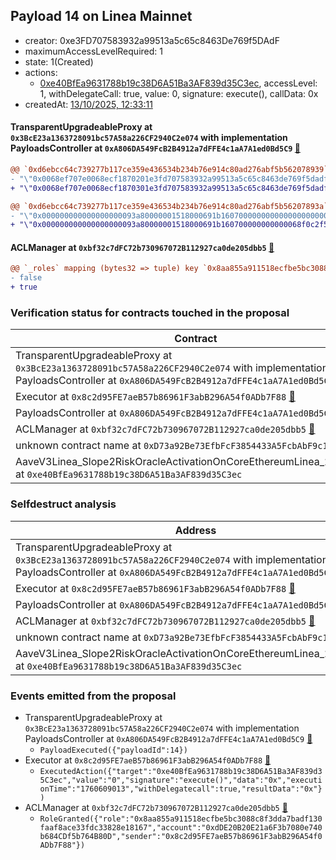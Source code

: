## Payload 14 on Linea Mainnet

- creator: 0xe3FD707583932a99513a5c65c8463De769f5DAdF
- maximumAccessLevelRequired: 1
- state: 1(Created)
- actions:
  - [0xe40BfEa9631788b19c38D6A51Ba3AF839d35C3ec](https://lineascan.build/address/0xe40BfEa9631788b19c38D6A51Ba3AF839d35C3ec), accessLevel: 1, withDelegateCall: true, value: 0, signature: execute(), callData: 0x
- createdAt: [13/10/2025, 12:33:11](https://lineascan.build/tx/0x9ba06d0b942d0931fb1f74e484836463838aa5a0aa083dfd0176ea38a62ff4d6)

#### TransparentUpgradeableProxy at `0x3BcE23a1363728091bc57A58a226CF2940C2e074` with implementation PayloadsController at `0xA806DA549FcB2B4912a7dFFE4c1aA7A1ed0Bd5C9` [:ghost:](https://github.com/bgd-labs/aave-address-book  "GovernanceV3Linea.PAYLOADS_CONTROLLER")

```diff
@@ `0xd6ebcc64c739277b117ce359e436534b234b76e914c80ad276abf5b562078939` raw  @@
- "\"0x0068ef707e0068ecf1870201e3fd707583932a99513a5c65c8463de769f5dadf\""
+ "\"0x0068ef707e0068ecf1870301e3fd707583932a99513a5c65c8463de769f5dadf\""

@@ `0xd6ebcc64c739277b117ce359e436534b234b76e914c80ad276abf5b56207893a` raw  @@
- "\"0x000000000000000000093a80000001518000691b160700000000000000000000\""
+ "\"0x000000000000000000093a80000001518000691b160700000000000068f0c2f5\""

```
#### ACLManager at `0xbf32c7dFC72b730967072B112927ca0de205dbb5` [:ghost:](https://github.com/bgd-labs/aave-address-book  "AaveV3Linea.ACL_MANAGER")

```diff
@@ `_roles` mapping (bytes32 => tuple) key `0x8aa855a911518ecfbe5bc3088c8f3dda7badf130faaf8ace33fdc33828e18167`.members.0xdde20b20e21a6f3b7080e740b684cdf5b764b80d @@
- false
+ true

```
### Verification status for contracts touched in the proposal

| Contract | Status |
|---------|------------|
| TransparentUpgradeableProxy at `0x3BcE23a1363728091bc57A58a226CF2940C2e074` with implementation PayloadsController at `0xA806DA549FcB2B4912a7dFFE4c1aA7A1ed0Bd5C9` [:ghost:](https://github.com/bgd-labs/aave-address-book  "GovernanceV3Linea.PAYLOADS_CONTROLLER") | Contract |
| Executor at `0x8c2d95FE7aeB57b86961F3abB296A54f0ADb7F88` [:ghost:](https://github.com/bgd-labs/aave-address-book  "AaveV3Linea.ACL_ADMIN") | Contract |
| PayloadsController at `0xA806DA549FcB2B4912a7dFFE4c1aA7A1ed0Bd5C9` | Contract |
| ACLManager at `0xbf32c7dFC72b730967072B112927ca0de205dbb5` [:ghost:](https://github.com/bgd-labs/aave-address-book  "AaveV3Linea.ACL_MANAGER") | Contract |
| unknown contract name at `0xD73a92Be73EfbFcF3854433A5FcbAbF9c1316073` | EOA |
| AaveV3Linea_Slope2RiskOracleActivationOnCoreEthereumLinea_20251009 at `0xe40BfEa9631788b19c38D6A51Ba3AF839d35C3ec` | Contract |

### Selfdestruct analysis

| Address | Result |
|---------|------------|
| TransparentUpgradeableProxy at `0x3BcE23a1363728091bc57A58a226CF2940C2e074` with implementation PayloadsController at `0xA806DA549FcB2B4912a7dFFE4c1aA7A1ed0Bd5C9` [:ghost:](https://github.com/bgd-labs/aave-address-book  "GovernanceV3Linea.PAYLOADS_CONTROLLER") | DelegateCall |
| Executor at `0x8c2d95FE7aeB57b86961F3abB296A54f0ADb7F88` [:ghost:](https://github.com/bgd-labs/aave-address-book  "AaveV3Linea.ACL_ADMIN") | DelegateCall |
| PayloadsController at `0xA806DA549FcB2B4912a7dFFE4c1aA7A1ed0Bd5C9` | Safe |
| ACLManager at `0xbf32c7dFC72b730967072B112927ca0de205dbb5` [:ghost:](https://github.com/bgd-labs/aave-address-book  "AaveV3Linea.ACL_MANAGER") | Safe |
| unknown contract name at `0xD73a92Be73EfbFcF3854433A5FcbAbF9c1316073` | EOA |
| AaveV3Linea_Slope2RiskOracleActivationOnCoreEthereumLinea_20251009 at `0xe40BfEa9631788b19c38D6A51Ba3AF839d35C3ec` | Safe |

### Events emitted from the proposal

- TransparentUpgradeableProxy at `0x3BcE23a1363728091bc57A58a226CF2940C2e074` with implementation PayloadsController at `0xA806DA549FcB2B4912a7dFFE4c1aA7A1ed0Bd5C9` [:ghost:](https://github.com/bgd-labs/aave-address-book  "GovernanceV3Linea.PAYLOADS_CONTROLLER")
  - `PayloadExecuted({"payloadId":14})`
- Executor at `0x8c2d95FE7aeB57b86961F3abB296A54f0ADb7F88` [:ghost:](https://github.com/bgd-labs/aave-address-book  "AaveV3Linea.ACL_ADMIN")
  - `ExecutedAction({"target":"0xe40BfEa9631788b19c38D6A51Ba3AF839d35C3ec","value":"0","signature":"execute()","data":"0x","executionTime":"1760609013","withDelegatecall":true,"resultData":"0x"})`
- ACLManager at `0xbf32c7dFC72b730967072B112927ca0de205dbb5` [:ghost:](https://github.com/bgd-labs/aave-address-book  "AaveV3Linea.ACL_MANAGER")
  - `RoleGranted({"role":"0x8aa855a911518ecfbe5bc3088c8f3dda7badf130faaf8ace33fdc33828e18167","account":"0xdDE20B20E21a6F3b7080e740b684CDf5b764B80D","sender":"0x8c2d95FE7aeB57b86961F3abB296A54f0ADb7F88"})`
